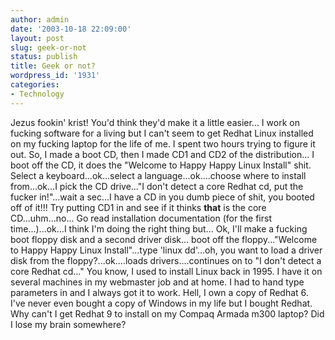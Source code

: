 ```yaml
---
author: admin
date: '2003-10-18 22:09:00'
layout: post
slug: geek-or-not
status: publish
title: Geek or not?
wordpress_id: '1931'
categories:
- Technology
---
```


Jezus fookin' krist! You'd think they'd make it a little easier... I
work on fucking software for a living but I can't seem to get Redhat
Linux installed on my fucking laptop for the life of me. I spent two
hours trying to figure it out. So, I made a boot CD, then I made CD1 and
CD2 of the distribution... I boot off the CD, it does the "Welcome to
Happy Happy Linux Install" shit. Select a keyboard...ok...select a
language...ok....choose where to install from...ok...I pick the CD
drive..."I don't detect a core Redhat cd, put the fucker in!"...wait a
sec...I have a CD in you dumb piece of shit, you booted off of it!!! Try
putting CD1 in and see if it thinks **that** is the core
CD...uhm...no... Go read installation documentation (for the first
time...)...ok...I think I'm doing the right thing but... Ok, I'll make a
fucking boot floppy disk and a second driver disk... boot off the
floppy..."Welcome to Happy Happy Linux Install"...type 'linux dd'...oh,
you want to load a driver disk from the floppy?...ok....loads
drivers....continues on to "I don't detect a core Redhat cd..." You
know, I used to install Linux back in 1995. I have it on several
machines in my webmaster job and at home. I had to hand type parameters
in and I always got it to work. Hell, I own a copy of Redhat 6. I've
never even bought a copy of Windows in my life but I bought Redhat. Why
can't I get Redhat 9 to install on my Compaq Armada m300 laptop? Did I
lose my brain somewhere?
